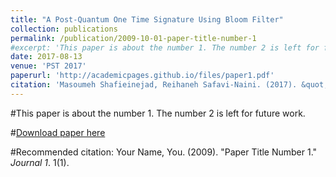 ```yaml
---
title: "A Post-Quantum One Time Signature Using Bloom Filter"
collection: publications
permalink: /publication/2009-10-01-paper-title-number-1
#excerpt: 'This paper is about the number 1. The number 2 is left for future work.'
date: 2017-08-13
venue: 'PST 2017'
paperurl: 'http://academicpages.github.io/files/paper1.pdf'
citation: 'Masoumeh Shafieinejad, Reihaneh Safavi-Naini. (2017). &quot;Paper Title Number 1.&quot; <i>Journal 1</i>. 1(1).'
---
```

#This paper is about the number 1. The number 2 is left for future work.

#[Download paper here](http://academicpages.github.io/files/paper1.pdf)

#Recommended citation: Your Name, You. (2009). "Paper Title Number 1." <i>Journal 1</i>. 1(1).
